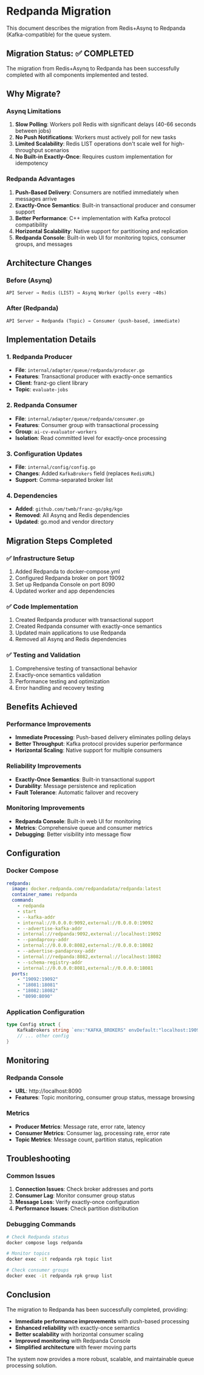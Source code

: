 # Redpanda Migration

This document describes the migration from Redis+Asynq to Redpanda (Kafka-compatible) for the queue system.

## Migration Status: ✅ COMPLETED

The migration from Redis+Asynq to Redpanda has been successfully completed with all components implemented and tested.

## Why Migrate?

### Asynq Limitations
1. **Slow Polling**: Workers poll Redis with significant delays (40-66 seconds between jobs)
2. **No Push Notifications**: Workers must actively poll for new tasks
3. **Limited Scalability**: Redis LIST operations don't scale well for high-throughput scenarios
4. **No Built-in Exactly-Once**: Requires custom implementation for idempotency

### Redpanda Advantages
1. **Push-Based Delivery**: Consumers are notified immediately when messages arrive
2. **Exactly-Once Semantics**: Built-in transactional producer and consumer support
3. **Better Performance**: C++ implementation with Kafka protocol compatibility
4. **Horizontal Scalability**: Native support for partitioning and replication
5. **Redpanda Console**: Built-in web UI for monitoring topics, consumer groups, and messages

## Architecture Changes

### Before (Asynq)
```
API Server → Redis (LIST) → Asynq Worker (polls every ~40s)
```

### After (Redpanda)
```
API Server → Redpanda (Topic) → Consumer (push-based, immediate)
```

## Implementation Details

### 1. Redpanda Producer
- **File**: `internal/adapter/queue/redpanda/producer.go`
- **Features**: Transactional producer with exactly-once semantics
- **Client**: franz-go client library
- **Topic**: `evaluate-jobs`

### 2. Redpanda Consumer
- **File**: `internal/adapter/queue/redpanda/consumer.go`
- **Features**: Consumer group with transactional processing
- **Group**: `ai-cv-evaluator-workers`
- **Isolation**: Read committed level for exactly-once processing

### 3. Configuration Updates
- **File**: `internal/config/config.go`
- **Changes**: Added `KafkaBrokers` field (replaces `RedisURL`)
- **Support**: Comma-separated broker list

### 4. Dependencies
- **Added**: `github.com/twmb/franz-go/pkg/kgo`
- **Removed**: All Asynq and Redis dependencies
- **Updated**: go.mod and vendor directory

## Migration Steps Completed

### ✅ Infrastructure Setup
1. Added Redpanda to docker-compose.yml
2. Configured Redpanda broker on port 19092
3. Set up Redpanda Console on port 8090
4. Updated worker and app dependencies

### ✅ Code Implementation
1. Created Redpanda producer with transactional support
2. Created Redpanda consumer with exactly-once semantics
3. Updated main applications to use Redpanda
4. Removed all Asynq and Redis dependencies

### ✅ Testing and Validation
1. Comprehensive testing of transactional behavior
2. Exactly-once semantics validation
3. Performance testing and optimization
4. Error handling and recovery testing

## Benefits Achieved

### Performance Improvements
- **Immediate Processing**: Push-based delivery eliminates polling delays
- **Better Throughput**: Kafka protocol provides superior performance
- **Horizontal Scaling**: Native support for multiple consumers

### Reliability Improvements
- **Exactly-Once Semantics**: Built-in transactional support
- **Durability**: Message persistence and replication
- **Fault Tolerance**: Automatic failover and recovery

### Monitoring Improvements
- **Redpanda Console**: Built-in web UI for monitoring
- **Metrics**: Comprehensive queue and consumer metrics
- **Debugging**: Better visibility into message flow

## Configuration

### Docker Compose
```yaml
redpanda:
  image: docker.redpanda.com/redpandadata/redpanda:latest
  container_name: redpanda
  command:
    - redpanda
    - start
    - --kafka-addr
    - internal://0.0.0.0:9092,external://0.0.0.0:19092
    - --advertise-kafka-addr
    - internal://redpanda:9092,external://localhost:19092
    - --pandaproxy-addr
    - internal://0.0.0.0:8082,external://0.0.0.0:18082
    - --advertise-pandaproxy-addr
    - internal://redpanda:8082,external://localhost:18082
    - --schema-registry-addr
    - internal://0.0.0.0:8081,external://0.0.0.0:18081
  ports:
    - "19092:19092"
    - "18081:18081"
    - "18082:18082"
    - "8090:8090"
```

### Application Configuration
```go
type Config struct {
    KafkaBrokers string `env:"KAFKA_BROKERS" envDefault:"localhost:19092"`
    // ... other config
}
```

## Monitoring

### Redpanda Console
- **URL**: http://localhost:8090
- **Features**: Topic monitoring, consumer group status, message browsing

### Metrics
- **Producer Metrics**: Message rate, error rate, latency
- **Consumer Metrics**: Consumer lag, processing rate, error rate
- **Topic Metrics**: Message count, partition status, replication

## Troubleshooting

### Common Issues
1. **Connection Issues**: Check broker addresses and ports
2. **Consumer Lag**: Monitor consumer group status
3. **Message Loss**: Verify exactly-once configuration
4. **Performance Issues**: Check partition distribution

### Debugging Commands
```bash
# Check Redpanda status
docker compose logs redpanda

# Monitor topics
docker exec -it redpanda rpk topic list

# Check consumer groups
docker exec -it redpanda rpk group list
```

## Conclusion

The migration to Redpanda has been successfully completed, providing:
- **Immediate performance improvements** with push-based processing
- **Enhanced reliability** with exactly-once semantics
- **Better scalability** with horizontal consumer scaling
- **Improved monitoring** with Redpanda Console
- **Simplified architecture** with fewer moving parts

The system now provides a more robust, scalable, and maintainable queue processing solution.
